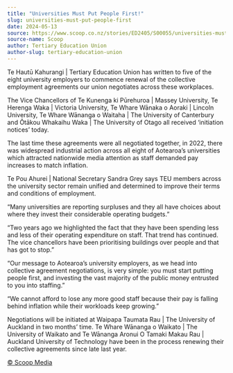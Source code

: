 ```yaml
---
title: "Universities Must Put People First!"
slug: universities-must-put-people-first
date: 2024-05-13
source: https://www.scoop.co.nz/stories/ED2405/S00055/universities-must-put-people-first.htm
source-name: Scoop
author: Tertiary Education Union
author-slug: tertiary-education-union
---
```


<p>Te Hautū Kahurangi | Tertiary Education Union has
written to five of the eight university employers to
commence renewal of the collective employment agreements our
union negotiates across these workplaces.</p>

<p>The Vice
Chancellors of Te Kunenga ki Pūrehuroa | Massey University,
Te Herenga Waka | Victoria University, Te Whare Wānaka o
Aoraki | Lincoln University, Te Whare Wānanga o Waitaha |
The University of Canterbury and Ōtākou Whakaihu Waka |
The University of Otago all received ‘initiation
notices’ today.</p>

<p>The last time these agreements were
all negotiated together, in 2022, there was widespread
industrial action across all eight of Aotearoa’s
universities which attracted nationwide media attention as
staff demanded pay increases to match inflation.</p>

<p>Te
Pou Ahurei | National Secretary Sandra Grey says TEU members
across the university sector remain unified and determined
to improve their terms and conditions of
employment.</p>

<p>“Many universities are reporting
surpluses and they all have choices about where they invest
their considerable operating budgets.”</p>

<p>“Two years
ago we highlighted the fact that they have been spending
less and less of their operating expenditure on staff. That
trend has continued. The vice chancellors have been
prioritising buildings over people and that has got to
stop.”</p>

<p>“Our message to Aotearoa’s university
employers, as we head into collective agreement
negotiations, is very simple: you must start putting people
first, and investing the vast majority of the public money
entrusted to you into staffing.”</p>

<p>“We cannot afford
to lose any more good staff because their pay is falling
behind inflation while their workloads keep
growing.”</p>

<p>Negotiations will be initiated at Waipapa
Taumata Rau | The University of Auckland in two months’
time. Te Whare Wānanga o Waikato | The University of
Waikato and Te Wānanga Aronui O Tamaki Makau Rau | Auckland
University of Technology have been in the process renewing
their collective agreements since late last
year.</p>

<p>
<a href="http://www.scoop.co.nz/about/terms.html" target="_blank"><span>© Scoop Media</span></a>
         </p>